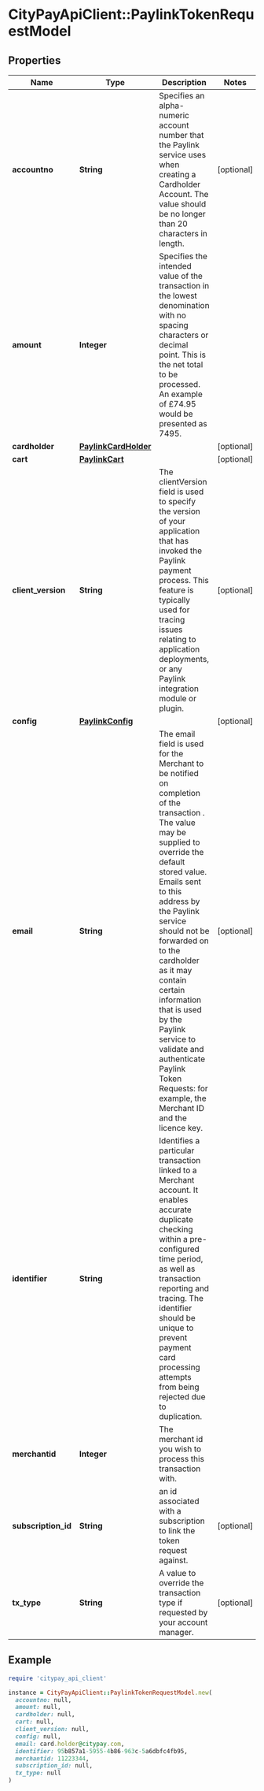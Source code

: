 # CityPayApiClient::PaylinkTokenRequestModel

## Properties

| Name | Type | Description | Notes |
| ---- | ---- | ----------- | ----- |
| **accountno** | **String** | Specifies an alpha-numeric account number that the Paylink service uses when creating a Cardholder Account. The value should be no longer than 20 characters in length. | [optional] |
| **amount** | **Integer** | Specifies the intended value of the transaction in the lowest denomination with no spacing characters or decimal point. This is the net total to be processed. An example of £74.95 would be presented as 7495. |  |
| **cardholder** | [**PaylinkCardHolder**](PaylinkCardHolder.md) |  | [optional] |
| **cart** | [**PaylinkCart**](PaylinkCart.md) |  | [optional] |
| **client_version** | **String** | The clientVersion field is used to specify the version of your application that has invoked the Paylink payment process. This feature is typically used for tracing issues relating to application deployments, or any Paylink integration module or plugin. | [optional] |
| **config** | [**PaylinkConfig**](PaylinkConfig.md) |  | [optional] |
| **email** | **String** | The email field is used for the Merchant to be notified on completion of the transaction . The value may be supplied to override the default stored value. Emails sent to this address by the Paylink service should not be forwarded on to the cardholder as it may contain certain information that is used by the Paylink service to validate and authenticate Paylink Token Requests: for example, the Merchant ID and the licence key.  | [optional] |
| **identifier** | **String** | Identifies a particular transaction linked to a Merchant account. It enables accurate duplicate checking within a pre-configured time period, as well as transaction reporting and tracing. The identifier should be unique to prevent payment card processing attempts from being rejected due to duplication.  |  |
| **merchantid** | **Integer** | The merchant id you wish to process this transaction with. |  |
| **subscription_id** | **String** | an id associated with a subscription to link the token request against. | [optional] |
| **tx_type** | **String** | A value to override the transaction type if requested by your account manager. | [optional] |

## Example

```ruby
require 'citypay_api_client'

instance = CityPayApiClient::PaylinkTokenRequestModel.new(
  accountno: null,
  amount: null,
  cardholder: null,
  cart: null,
  client_version: null,
  config: null,
  email: card.holder@citypay.com,
  identifier: 95b857a1-5955-4b86-963c-5a6dbfc4fb95,
  merchantid: 11223344,
  subscription_id: null,
  tx_type: null
)
```

